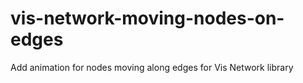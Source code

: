 # vis-network-moving-nodes-on-edges
Add animation for nodes moving along edges for Vis Network library
